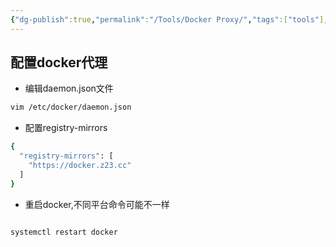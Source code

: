 ```yaml
---
{"dg-publish":true,"permalink":"/Tools/Docker Proxy/","tags":["tools"],"dgPassFrontmatter":true,"noteIcon":"","created":"2024-07-07T01:56:59.928+08:00","updated":"2024-07-07T02:03:50.774+08:00"}
---
```



## 配置docker代理

- 编辑daemon.json文件

```bash
vim /etc/docker/daemon.json
```

- 配置registry-mirrors

```bash
{
  "registry-mirrors": [
    "https://docker.z23.cc"
  ]
}
```

- 重启docker,不同平台命令可能不一样

```bash

systemctl restart docker

```